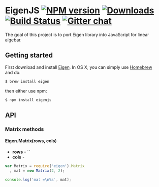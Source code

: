 # EigenJS [![NPM version][npm-image]][npm-url] [![Downloads][downloads-image]][npm-url] [![Build Status][travis-image]][travis-url] [![Gitter chat][gitter-image]][gitter-url]
The goal of this project is to port Eigen library into JavaScript for linear algebar.

[npm-image]: http://img.shields.io/npm/v/eigenjs.svg
[npm-url]: https://npmjs.org/package/eigenjs

[downloads-image]: http://img.shields.io/npm/dm/eigenjs.svg

[travis-image]: https://travis-ci.org/rick68/eigenjs.svg?branch=master
[travis-url]: https://travis-ci.org/rick68/eigenjs

[gitter-image]: https://badges.gitter.im/rick68/eigenjs.png
[gitter-url]: https://gitter.im/rick68/eigenjs

## Getting started
First download and install [Eigen](http://eigen.tuxfamily.org). In OS X, you can simply use [Homebrew](http://brew.sh) and do:

```bash
$ brew install eigen
```

then either use npm:

```bash
$ npm install eigenjs
```

## API

### Matrix methods

#### Eigen.Matrix(rows, cols)

* **rows** - ``
* **cols** -

```js
var Matrix = require('eigen').Matrix
  , mat = new Matrix(2, 2);

console.log('mat =\n%s', mat);
```
